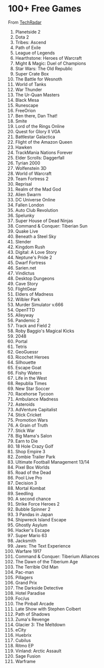 # 100+ Free Games
From [TechRadar](http://www.techradar.com/us/news/gaming/top-40-best-free-games-you-should-play-today-695473)

1. Planetside 2
2. Dota 2
3. Tribes: Ascend
4. Path of Exile
5. League of Legends
6. Hearthstone: Heroes of Warcraft
7. Might & Magic: Duel of Champions
8. Star Wars: The Old Republic
9. Super Crate Box
10. The Battle for Wesnoth
11. World of Tanks
12. War Thunder
13. The Ur-Quan Masters
14. Black Mesa
15. Runescape
16. FreeOrion
17. Ben there, Dan That!
18. Smite
19. Lord of the Rings Online
20. Quest for Glory II VGA
21. Battlestar Galactica
22. Flight of the Amazon Queen
23. Hawken
24. TrackMania Nations Forever
25. Elder Scrolls: Daggerfall
26. Tyrian 2000
27. Wolfenstein 3D
28. World of Warcraft
29. Team Fortress 2
30. Reprisal
31. Realm of the Mad God
32. Alien Swarm
33. DC Universe Online
34. Fallen London
35. Auto Club Revolution
36. Spelunky
37. Super House of Dead Ninjas
38. Command & Conquer: Tiberian Sun
39. Quake Live
40. Beneath a Steel Sky
41. Slender
42. Kingdom Rush
43. Digital: A Love Story
44. Neptune's Pride 2
45. Dwarf Fortress
46. Sarien.net
47. Vindictus
48. Desktop Dungeons
49. Cave Story
50. FlightGear
51. Elders of Madness
52. Wilbler Park
53. Murder Simulator v.666
54. OpenTTD
55. Alleyway
56. Pandemic 2
57. Track and Field 2
58. Roby Baggio's Magical Kicks
59. 2048
60. Portal
61. Tetris
62. GeoGuessr
63. Ricochet Heroes
64. Silhouette
65. Escape Goat
66. Fishy Waters
67. Life in the West
68. Republia Times
69. New Star Soccer
70. Racehorse Tycoon
71. Ambulance Madness
72. Asteroids
73. AdVenture Capitalist
74. Stick Cricket
75. Promotion Wars
76. A Grain of Truth
77. Stick War
78. Big Mama's Salon
79. Earn to Die
80. 18 Hole Crazy Golf
81. Shop Empire 3
82. Zombie Trailer Park
83. Ultimate Football Management 13/14
84. Pixel Box Worlds
85. Road of the Dead
86. Pool Live Pro
87. Decision 3
88. Mortal Kombat
89. Seedling
90. A second chance
91. Strike Force Heroes 2
92. Bubble Spinner 2
93. 3 Pandas in Japan
94. Shipwreck Island Escape
95. Ghostly Asylum
96. Hacker's Escape
97. Super Mario 63
98. Jacksmith
99. Jaws: The Text Experience
100. Warfare 1917
101. Command & Conquer: Tiberium Alliances
102. The Dawn of the Tiberium Age
103. The Terrible Old Man
104. Pac-man
105. Pillagers
106. Grand Prix
107. The Darkside Detective
108. Hotel Paradise
109. Foc/us
110. The Pinball Arcade
111. Late Show with Stephen Colbert
112. Path of Shadows
113. Zuma's Revenge
114. Glacier 3: The Meltdown
115. eCity
116. Huebrix
117. Cubilus
118. Ritmo EP
119. Vinland: Arctic Assault
120. Sage Fusion
121. Warframe
